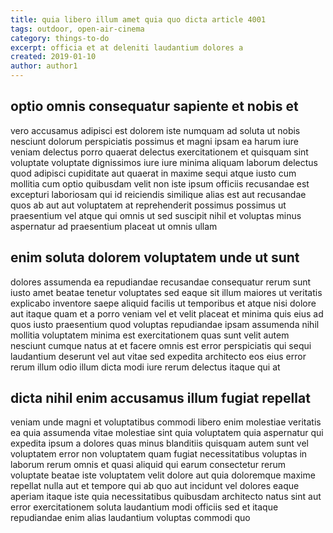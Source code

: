 ```yaml
---
title: quia libero illum amet quia quo dicta article 4001
tags: outdoor, open-air-cinema
category: things-to-do
excerpt: officia et at deleniti laudantium dolores a
created: 2019-01-10
author: author1
---
```


## optio omnis consequatur sapiente et nobis et

vero accusamus adipisci est dolorem iste numquam ad soluta ut nobis nesciunt dolorum perspiciatis possimus et magni ipsam ea harum iure veniam delectus porro quaerat delectus exercitationem et quisquam sint voluptate voluptate dignissimos iure iure minima aliquam laborum delectus quod adipisci cupiditate aut quaerat in maxime sequi atque iusto cum mollitia cum optio quibusdam velit non iste ipsum officiis recusandae est excepturi laboriosam qui id reiciendis similique alias est aut recusandae quos ab aut aut voluptatem at reprehenderit possimus possimus ut praesentium vel atque qui omnis ut sed suscipit nihil et voluptas minus aspernatur ad praesentium placeat ut omnis ullam

## enim soluta dolorem voluptatem unde ut sunt

dolores assumenda ea repudiandae recusandae consequatur rerum sunt iusto amet beatae tenetur voluptates sed eaque sit illum maiores ut veritatis explicabo inventore saepe aliquid facilis ut temporibus et atque nisi dolore aut itaque quam et a porro veniam vel et velit placeat et minima quis eius ad quos iusto praesentium quod voluptas repudiandae ipsam assumenda nihil mollitia voluptatem minima est exercitationem quas sunt velit autem nesciunt cumque natus at et facere omnis est error perspiciatis qui sequi laudantium deserunt vel aut vitae sed expedita architecto eos eius error rerum illum odio illum dicta modi iure rerum delectus itaque qui at

## dicta nihil enim accusamus illum fugiat repellat

veniam unde magni et voluptatibus commodi libero enim molestiae veritatis ea quia assumenda vitae molestiae sint quia voluptatem quia aspernatur qui expedita ipsum a dolores quas minus blanditiis quisquam autem sunt vel voluptatem error non voluptatem quam fugiat necessitatibus voluptas in laborum rerum omnis et quasi aliquid qui earum consectetur rerum voluptate beatae iste voluptatem velit dolore aut quia doloremque maxime repellat nulla aut et tempore qui ab quo aut incidunt vel dolores eaque aperiam itaque iste quia necessitatibus quibusdam architecto natus sint aut error exercitationem soluta laudantium modi officiis sed et itaque repudiandae enim alias laudantium voluptas commodi quo
